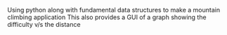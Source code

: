 Using python along with fundamental data structures to make a mountain climbing application
This also provides a GUI of a graph showing the difficulty v/s the distance

